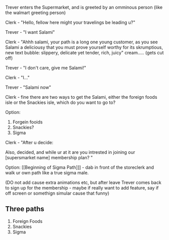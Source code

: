 Trever enters the Supermarket, and is greeted by an omminous person (like the walmart greeting person)

Clerk - "Hello, fellow here might your travelings be leading u?"

Trever - "I want Salami"

Clerk - "Ahhh salami, your path is a long one young customer, as you see Salami a deliciousy that you must prove yourself worthy for its skrumptious,
new text bubble:
slippery, 
delicate yet tender,
rich,
juicy"
cream..... (gets cut off)

Trever - "I don't care, give me Salami!"

Clerk - "I..."

Trever - "Salami now"

Clerk - fine there are two ways to get the Salami, either the foreign foods isle or the Snackies isle, which do you want to go to?

Option:

1. Forgein fooids 
2.  Snackies?
3. Sigma

 Clerk - "After u decide:

Also, decided, and while ur at it are you intrested in joining our [supersmarket name] membership plan?
"



Option: [[Beginning of Sigma Path]]] - dab in front of the storeclerk and walk ur own path like a true sigma male.


(DO not add cause extra animations etc, but after leave Trever comes back to sign up for the membership - maybe if really want to add feature, say if off screen or somethign simular cause that funny)
## Three paths
1. Foreign Foods
2. Snackies
3. Sigma
